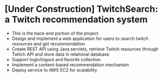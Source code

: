 # [Under Construction] TwitchSearch: a Twitch recommendation system
* This is the back-end portion of the project
* Design and implement a web application for users to search twitch resources and get recommendation
* Create REST API using Java servlets, retrieve Twitch resources through Twitch API and store data in relational database 
* Support login/logout and favorite collection 
* Implement a content-based recommendation mechanism
* Deploy service to AWS EC2 for scalability